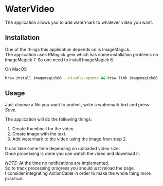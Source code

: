 # WaterVideo

The application allows you to add watermark to whatever video you want.  

## Installation

One of the things this application depends on is ImageMagick.  
The application uses RMagick gem which has some installation problems on ImageMagick 7. So one need to install ImageMagick 6.  

On MacOS
```bash
brew install imagemagick@6 --disable-openmp && brew link imagemagick@6 --force
```

## Usage

Just choose a file you want to protect, write a watermark text and press *Save*.
  
The application will do the following things:
 1. Create thumbnail for the video.
 2. Create image with the text.
 3. Add watermark to the video using the image from step 2.
 
It can take some time depending on uploaded video size.  
Once processing is done you can watch the video and download it.

*NOTE:* At the time no notifications are implemented.  
So to track processing progress you should just reload the page.  
I consider integrating ActionCable in order to make the whole thing more practical.
